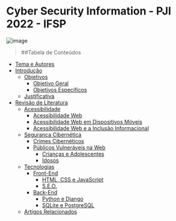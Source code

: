 # Cyber Security Information - PJI 2022 - IFSP
![image](https://user-images.githubusercontent.com/86068797/166588543-9ff49eb2-8926-4de9-8c27-27d4936941e7.png)

> ##Tabela de Conteúdos
* [Tema e Autores]()
* [Introdução]()
  * [Objetivos]()
    * [Objetivo Geral]()
    * [Objetivos Específicos]()
  * [Justificativa]()
* [Revisão de Literatura]()
  * [Acessibilidade]()
    * [Acessibilidade Web]()
    * [Acessibilidade Web em Dispositivos Móveis]()
    * [Acessibilidade Web e a Inclusão Informacional]()
  * [Segurança Cibernética]()
    * [Crimes Cibernéticos]()
    * [Públicos Vulneráveis na Web]()
      * [Crianças e Adolescentes]()
      * [Idosos]()
  * [Tecnologias]()
    * [Front-End]()
      * [HTML, CSS e JavaScript]()
      * [S.E.O.]()
    * [Back-End]()
      * [Python e Django]()
      * [SQLite e PostgreSQL]()
  * [Artigos Relacionados]()